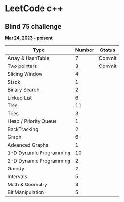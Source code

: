 # LeetCode c++

## Blind 75 challenge
**Mar 24, 2023 - present**

| Type                    | Number | Status |
| ----------------------- | ------ | ------ |
| Array & HashTable       | 7      | Commit |
| Two pointers            | 3      | Commit |
| Sliding Window          | 4      |        |
| Stack                   | 1      |        |
| Binary Search           | 2      |        |
| Linked List             | 6      |        |
| Tree                    | 11     |        |
| Tries                   | 3      |        |
| Heap / Priority Queue   | 1      |        |
| BackTracking            | 2      |        |
| Graph                   | 6      |        |
| Advanced Graphs         | 1      |        |
| 1-D Dynamic Programming | 10     |        |
| 2-D Dynamic Programming | 2      |        |
| Greedy                  | 2      |        |
| Intervals               | 5      |        |
| Math & Geometry         | 3      |        |
| Bit Manipulation        | 5      |        |
